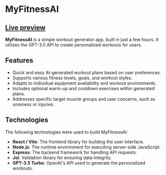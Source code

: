 # MyFitnessAI

## [Live preview](https://myfitnessai.onrender.com)

**MyFitnessAI** is a simple workout generator app, built in just a few hours. It utilizes the GPT-3.5 API to create personalized workouts for users.

## Features
* Quick and easy AI-generated workout plans based on user preferences.
* Supports various fitness levels, goals, and workout styles.
* Adapts to individual equipment availability and workout environments.
* Includes optional warm-up and cooldown exercises within generated plans.
* Addresses specific target muscle groups and user concerns, such as soreness or injuries.

## Technologies

The following technologies were used to build MyFitnessAI:

* **React / Vite**: The frontend library for building the user interface.
* **Node.js**: The runtime environment for executing server-side JavaScript.
* **Express**: The backend framework for handling API requests.
* **Joi**: Validation library for ensuring data integrity.
* **GPT-3.5 Turbo**:  OpenAI's API used to generate the personalized workouts.
